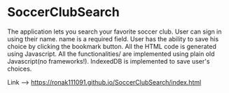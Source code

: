 # SoccerClubSearch

The application lets you search your favorite soccer club.
User can sign in using their name. name is a required field.
User has the ability to save his choice by clicking the bookmark button. 
All the HTML code is generated using Javascript. All the functionalities/ are implemented using plain old Javascript(no frameworks!).
IndexedDB is implemented to save user's choices.


Link --> https://ronak111091.github.io/SoccerClubSearch/index.html
